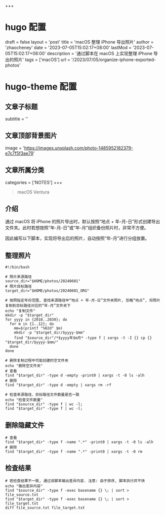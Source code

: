 +++
# hugo 配置
draft = false
layout = 'post'
title = 'macOS 整理 iPhone 导出照片'
author = 'zhaocheney'
date = '2023-07-05T15:02:17+08:00'
lastMod = '2023-07-05T15:02:17+08:00'
description = '通过脚本在 macOS 上实现整理 iPhone 导出的照片'
tags = ['macOS']
url = '/2023/07/05/organize-iphone-exported-photos'
# hugo-theme 配置
## 文章子标题
subtitle = ''
## 文章顶部背景图片
image = 'https://images.unsplash.com/photo-1485952182379-e7c7f5f3ae79'
## 文章所属分类
categories = ['NOTES']
+++

> macOS Ventura

## 介绍

通过 macOS 将 iPhone 的照片导出时，默认按照“地点 + 年-月-日”形式创建导出文件夹。此时若想按照“年-月-日”或“年-月”组织备份照片时，非常不方便。

因此编写以下脚本，实现将导出后的照片，自动按照“年-月”进行分组放置。

## 整理照片

```shell
#!/bin/bash

# 照片来源路径
source_dir="$HOME/photos/20240601"
# 照片目标路径
target_dir="$HOME/photos/20240601_ORG"

# 按照指定年份范围, 查找来源路径中“地点 + 年-月-日”文件夹照片, 忽略“地点”, 将照片复制到目标路径对应的“年-月”文件夹下
echo "复制文件"
mkdir -p "$target_dir"
for yyyy in {2010..2030}; do
  for m in {1..12}; do
    mm=$(printf "%02d" $m)
    mkdir -p "$target_dir/$yyyy-$mm"
    find "$source_dir"/*$yyyy年$m月* -type f | xargs -t -I {} cp {} "$target_dir/$yyyy-$mm/"
  done
done

# 删除复制过程中可能创建的空文件夹
echo "删除空文件夹"
# 查看
find "$target_dir" -type d -empty -print0 | xargs -t -0 ls -alh
# 删除
find "$target_dir" -type d -empty | xargs rm -rf

# 检查来源路径、目标路径文件数量是否一致
echo "检查文件数量"
find "$source_dir" -type f | wc -l; 
find "$target_dir" -type f | wc -l;
```

## 删除隐藏文件

```shell
# 查看
find "$target_dir" -type f -name ".*" -print0 | xargs -t -0 ls -alh
# 删除
find "$target_dir" -type f -name ".*" -print0 | xargs -t -0 rm
```

## 检查结果

```shell
# 若检查结果不一致, 通过该脚本输出差异内容. 注意: 由于排序, 脚本执行并不快
echo "输出差异内容"
find "$source_dir" -type f -exec basename {} \; | sort > file_source.txt
find "$target_dir" -type f -exec basename {} \; | sort > file_target.txt
diff file_source.txt file_target.txt
```
